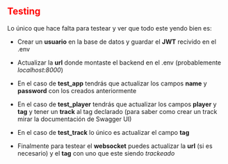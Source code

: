 <h2 style=color:red>Testing</h2>

Lo único que hace falta para testear y ver que todo este yendo bien es:

* Crear un **usuario** en la base de datos y guardar el **JWT** recivido en el .env 

* Actualizar la **url** donde montaste el backend en el .env (probablemente _localhost:8000_)

* En el caso de **test_app** tendrás que actualizar los campos **name** y **password** con los creados anteriormente

* En el caso de **test_player** tendrás que actualizar los campos **player** y **tag** y tener un **track** al tag declarado (para saber como crear un track mirar la documentación de Swagger UI)

* En el caso de **test_track** lo único es actualizar el campo **tag**

* Finalmente para testear el **websocket** puedes actualizar la **url** (si es necesario) y el **tag** con uno que este siendo *trackeado*